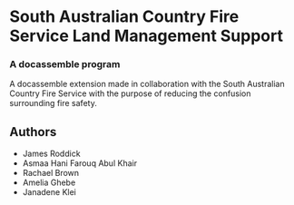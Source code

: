 # South Australian Country Fire Service Land Management Support
### A docassemble program

A docassemble extension made in collaboration with the South Australian Country Fire Service with the purpose of reducing the confusion surrounding fire safety.

## Authors

* James Roddick
* Asmaa Hani Farouq Abul Khair
* Rachael Brown
* Amelia Ghebe
* Janadene Klei